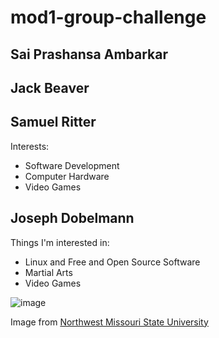 # mod1-group-challenge
## Sai Prashansa Ambarkar 





## Jack Beaver 





## Samuel Ritter
Interests:
- Software Development
- Computer Hardware
- Video Games


## Joseph Dobelmann
Things I'm interested in:

* Linux and Free and Open Source Software
* Martial Arts
* Video Games

![image](https://www.nwmissouri.edu/getinvolved/images/headerimages/index%20header-01-01.png)

Image from [Northwest Missouri State University](https://www.nwmissouri.edu/getinvolved/index.htm)



